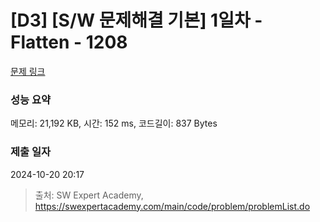 # [D3] [S/W 문제해결 기본] 1일차 - Flatten - 1208 

[문제 링크](https://swexpertacademy.com/main/code/problem/problemDetail.do?contestProbId=AV139KOaABgCFAYh) 

### 성능 요약

메모리: 21,192 KB, 시간: 152 ms, 코드길이: 837 Bytes

### 제출 일자

2024-10-20 20:17



> 출처: SW Expert Academy, https://swexpertacademy.com/main/code/problem/problemList.do